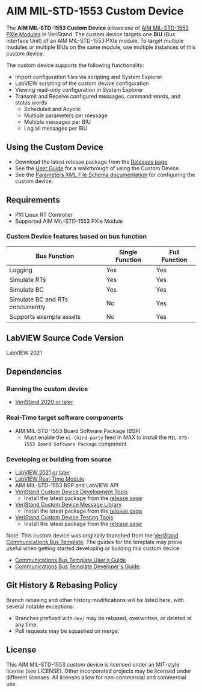 # AIM MIL-STD-1553 Custom Device

The **AIM MIL-STD-1553 Custom Device** allows use of [AIM MIL-STD-1553 PXIe Modules](https://www.ni.com/en-us/support/model.aim-mil-std-1553.html) in VeriStand. The custom device targets one **BIU** (Bus Interface Unit) of an AIM MIL-STD-1553 PXIe module. To target multiple modules or multiple BIUs on the same module, use multiple instances of this custom device.

The custom device supports the following functionality:
- Import configuration files via scripting and System Explorer
- LabVIEW scripting of the custom device configuration
- Viewing read-only configuration in System Explorer
- Transmit and Receive configured messages, command words, and status words
   - Scheduled and Acyclic
   - Multiple parameters per message
   - Multiple messages per BIU
   - Log all messages per BIU

## Using the Custom Device

- Download the latest release package from the [Releases page](https://github.com/ni/niveristand-aim-milStd1553-custom-device/releases).
- See the [User Guide](Docs/User%20Guide/User%20Guide.md) for a walkthrough of using the Custom Device.
- See the [Parameters XML File Schema documentation](Docs/Parameters%20XML%20File/Parameters%20XML%20File.md) for configuring the custom device.

## Requirements

- PXI Linux RT Controller
- Supported AIM MIL-STD-1553 PXIe Module

### Custom Device features based on bus function

| Bus Function | Single Function | Full Function |
| --- | --- | --- |
| Logging | Yes | Yes |
| Simulate RTs | Yes | Yes |
| Simulate BC | Yes | Yes |
| Simulate BC and RTs concurrently | No | Yes |
| Supports example assets | No | Yes |

## LabVIEW Source Code Version

LabVIEW 2021

## Dependencies

### Running the custom device

- [VeriStand 2020 or later](https://www.ni.com/ro-ro/support/downloads/software-products/download.veristand.html#382072)

### Real-Time target software components

- AIM MIL-STD-1553 Board Software Package (BSP)
  - Must enable the `ni-third-party` feed in MAX to install the `MIL-STD-1553 Board Software Package` component

### Developing or building from source

- [LabVIEW 2021 or later](https://www.ni.com/en-us/support/downloads/software-products/download.labview.html)
- [LabVIEW Real-Time Module](https://www.ni.com/en-us/support/downloads/software-products/download.labview-real-time-module.html)
- AIM MIL-STD-1553 BSP and LabVIEW API
- [VeriStand Custom Device Development Tools](https://github.com/ni/niveristand-custom-device-development-tools)
  - Install the latest package from the [release page](https://github.com/ni/niveristand-custom-device-development-tools/releases)
- [VeriStand Custom Device Message Library](https://github.com/ni/niveristand-custom-device-message-library)
  - Install the latest package from the [release page](https://github.com/ni/niveristand-custom-device-message-library/releases)
- [VeriStand Custom Device Testing Tools](https://github.com/ni/niveristand-custom-device-testing-tools)
  - Install the latest package from the [release page](https://github.com/ni/niveristand-custom-device-testing-tools/releases)

Note:  This custom device was originally branched from the [VeriStand Communications Bus Template](https://github.com/ni/niveristand-communications-bus-template).  The guides for the template may prove useful when getting started developing or building this custom device: 
 - [Communications Bus Template User's Guide](https://github.com/ni/niveristand-communications-bus-template/blob/main/Docs/User%20Guide.md)
 - [Communications Bus Template Developer's Guide](https://github.com/ni/niveristand-communications-bus-template/blob/main/Docs/Developer%20Guide.md).

## Git History & Rebasing Policy

Branch rebasing and other history modifications will be listed here, with several notable exceptions:
- Branches prefixed with `dev/` may be rebased, overwritten, or deleted at any time.
- Pull requests may be squashed on merge.

## License

This AIM MIL-STD-1553 custom device is licensed under an MIT-style license (see LICENSE). Other incorporated projects may be licensed under different licenses. All licenses allow for non-commercial and commercial use.

